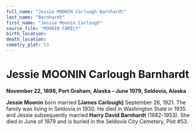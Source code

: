 ```yaml
---
full_name: "Jessie MOONIN Carlough Barnhardt"
last_name: "Barnhardt"
first_name: "Jessie Moonin Carlough"
source_file: "MOONIN FAMILY"
birth_location:
death_location:
cemetry_plot: 53
---
```

# Jessie MOONIN Carlough Barnhardt

**November 22, 1898, Port Graham, Alaska – June 1979, Seldovia, Alaska**

**Jessie Moonin** born married **\[James Carlough\]** September 26,
1921. The family was living in Seldovia in 1930. He died in Washington
State in 1935 and Jessie subsequently married **Harry David Barnhardt**
(1882-1953). She died in June of 1979 and is buried in the Seldovia City
Cemetery, Plot \#53.

